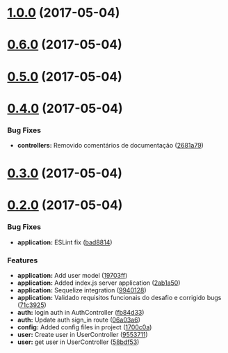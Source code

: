 <a name="1.0.0"></a>
# [1.0.0](https://github.com/weberamaral/cs-desafio-node/compare/v0.6.0...v1.0.0) (2017-05-04)



<a name="0.6.0"></a>
# [0.6.0](https://github.com/weberamaral/cs-desafio-node/compare/v0.5.0...v0.6.0) (2017-05-04)



<a name="0.5.0"></a>
# [0.5.0](https://github.com/weberamaral/cs-desafio-node/compare/v0.4.0...v0.5.0) (2017-05-04)



<a name="0.4.0"></a>
# [0.4.0](https://github.com/weberamaral/cs-desafio-node/compare/v0.3.0...v0.4.0) (2017-05-04)


### Bug Fixes

* **controllers:** Removido comentários de documentação ([2681a79](https://github.com/weberamaral/cs-desafio-node/commit/2681a79))



<a name="0.3.0"></a>
# [0.3.0](https://github.com/weberamaral/cs-desafio-node/compare/v0.2.0...v0.3.0) (2017-05-04)



<a name="0.2.0"></a>
# [0.2.0](https://github.com/weberamaral/cs-desafio-node/compare/1700c0a...v0.2.0) (2017-05-04)


### Bug Fixes

* **application:** ESLint fix ([bad8814](https://github.com/weberamaral/cs-desafio-node/commit/bad8814))


### Features

* **application:** Add user model ([19703ff](https://github.com/weberamaral/cs-desafio-node/commit/19703ff))
* **application:** Added index.js server application ([2ab1a50](https://github.com/weberamaral/cs-desafio-node/commit/2ab1a50))
* **application:** Sequelize integration ([9940128](https://github.com/weberamaral/cs-desafio-node/commit/9940128))
* **application:** Validado requisitos funcionais do desafio e corrigido bugs ([71c3925](https://github.com/weberamaral/cs-desafio-node/commit/71c3925))
* **auth:** login auth in AuthController ([fb84d33](https://github.com/weberamaral/cs-desafio-node/commit/fb84d33))
* **auth:** Update auth sign_in route ([06a03a6](https://github.com/weberamaral/cs-desafio-node/commit/06a03a6))
* **config:** Added config files in project ([1700c0a](https://github.com/weberamaral/cs-desafio-node/commit/1700c0a))
* **user:** Create user in UserController ([9553711](https://github.com/weberamaral/cs-desafio-node/commit/9553711))
* **user:** get user in UserController ([58bdf53](https://github.com/weberamaral/cs-desafio-node/commit/58bdf53))




